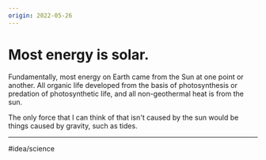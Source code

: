 ```yaml
---
origin: 2022-05-26
---
```

# Most energy is solar. 
Fundamentally, most energy on Earth came from the Sun at one point or another. All organic life developed from the basis of photosynthesis or predation of photosynthetic life, and all non-geothermal heat is from the sun. 

The only force that I can think of that isn't caused by the sun would be things caused by gravity, such as tides. 

---
#idea/science 